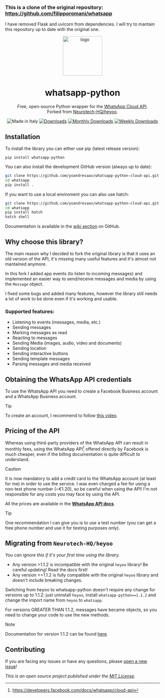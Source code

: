 ### This is a clone of the original repository: https://github.com/filipporomani/whatsapp
I have removed Flask and uvicorn from dependencies. I will try to mantain this repository up to date with the original one.


<div align="center">
  <img src="https://gist.githubusercontent.com/boywithkeyboard/e8dc5b1810bd29e1d70346ca11d7f09d/raw/7f7eeea482f5047e62944e54182aa26c89cc299a/whatsapp_python.svg" alt="logo" width="128px">
  <h1>whatsapp-python</h1>
  <p>Free, open-source Python wrapper for the <a href="https://developers.facebook.com/docs/whatsapp/cloud-api">WhatsApp Cloud API</a>.<br>Forked from <a href="https://github.com/Neurotech-HQ/heyoo">Neurotech-HQ/heyoo</a>.</p>
  <img src="https://img.shields.io/badge/made%20in-italy-008751.svg?style=flat-square" alt="Made in Italy">
  <a href="https://pepy.tech/project/whatsapp-python"><img src="https://static.pepy.tech/personalized-badge/whatsapp-python?period=total&units=none&left_color=grey&right_color=blue&left_text=Downloads" alt="Downloads"></a>
  <a href="https://pepy.tech/project/whatsapp-python"><img src="https://pepy.tech/badge/whatsapp-python/month" alt="Monthly Downloads"></a>
  <a href="https://pepy.tech/project/whatsapp-python"><img src="https://pepy.tech/badge/whatsapp-python/week" alt="Weekly Downloads"></a>
</div>

## Installation

To install the library you can either use pip (latest release version):

``pip install whatsapp-python``

You can also install the development GitHub version (always up to date):

```bash
git clone https://github.com/yoandresaav/whatsapp-python-cloud-api.git
cd whatsapp
pip install .
```

If you want to use a local enviroment you can also use hatch:
  
```bash
git clone https://github.com/yoandresaav/whatsapp-python-cloud-api.git
cd whatsapp
pip install hatch
hatch shell
```

Documentation is available in the [wiki section](https://github.com/filipporomani/whatsapp/wiki) on GitHub.

## Why choose this library?

The main reason why I decided to fork the original library is that it uses an old version of the API, it's missing many useful features and it's almost not mantained anymore.

In this fork I added app events (to listen to incoming messages) and implemented an easier way to send/receive messages and media by using the `Message` object.

I fixed some bugs and added many features, however the library still needs a lot of work to be done even if it's working and usable.

### Supported features:

- Listening to events (messages, media, etc.)
- Sending messages
- Marking messages as read
- Reacting to messages
- Sending Media (images, audio, video and documents)
- Sending location
- Sending interactive buttons
- Sending template messages
- Parsing messages and media received

## Obtaining the WhatsApp API credentials

To use the WhatsApp API you need to create a Facebook Business account and a WhatsApp Business account.

> [!TIP]  
> To create an account, I recommend to follow [this video](https://youtu.be/d6lNxP2gadA).

## Pricing of the API

Whereas using third-party providers of the WhatsApp API can result in monthly fees, using the WhatsApp API[^1] offered directly by Facebook is much cheaper, even if the billing documentation is quite difficult to understand.

> [!CAUTION]  
> It is now mandatory to add a credit card to the WhatsApp account (at least for me) in order to use the service. I was even charged a fee for using a non-test phone number (~€1.20), so be careful when using the API! I'm not responsible for any costs you may face by using the API.

All the prices are available in the [**WhatsApp API docs**](https://developers.facebook.com/docs/whatsapp/pricing).

> [!TIP]  
> One recommendation I can give you is to use a test number (you can get a free phone number and use it for testing purposes only).

## Migrating from `Neurotech-HQ/heyoo`

*You can ignore this if it's your first time using the library.*

- Any version >1.1.2 is incompatible with the original `heyoo` library! Be careful updating! Read the docs first!
- Any version <=1.1.2 is fully compatible with the original `heyoo` library and doesn't include breaking changes.

Switching from heyoo to whatsapp-python doesn't require any change for versions up to 1.1.2: just uninstall `heyoo`, install `whatsapp-python==1.1.2` and change the import name from `heyoo` to `whatsapp`.

For versions GREATER THAN 1.1.2, messages have became objects, so you need to change your code to use the new methods.

> [!NOTE]  
> Documentation for version 1.1.2 can be found [here](https://github.com/filipporomani/whatsapp/wiki/v1.1.2).

## Contributing

If you are facing any issues or have any questions, please [open a new issue](https://github.com/filipporomani/whatsapp/issues/new/choose)!

*This is an open source project published under the [MIT License](LICENSE).*

[^1]: https://developers.facebook.com/docs/whatsapp/cloud-api
